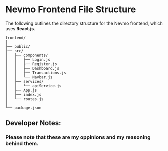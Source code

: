 # Nevmo Frontend File Structure

The following outlines the directory structure for the Nevmo frontend, which uses **React.js**.

```
frontend/
│
├── public/
├── src/
│   ├── components/
│   │   ├── Login.js
│   │   ├── Register.js
│   │   ├── Dashboard.js
│   │   ├── Transactions.js
│   │   └── Navbar.js
│   ├── services/
│   │   └── apiService.js
│   ├── App.js
│   ├── index.js
│   └── routes.js
│
└── package.json
```

## Developer Notes:

### Please note that these are my oppinions and my reasoning behind them.
